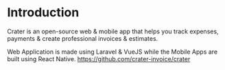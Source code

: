 
# Introduction

Crater is an open-source web & mobile app that helps you track expenses, payments & create professional invoices & estimates.

Web Application is made using Laravel & VueJS while the Mobile Apps are built using React Native.
https://github.com/crater-invoice/crater
